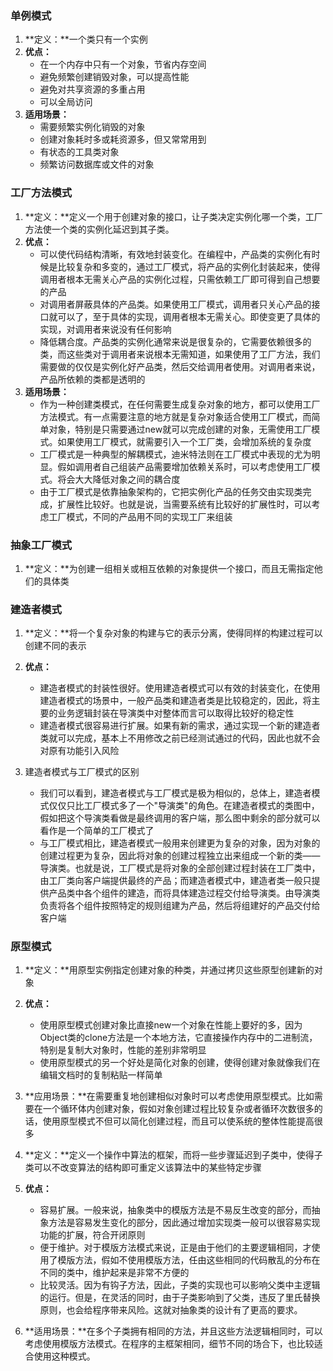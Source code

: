 ### 单例模式
1. **定义：**一个类只有一个实例
2. **优点：**  
	- 在一个内存中只有一个对象，节省内存空间
	- 避免频繁创建销毁对象，可以提高性能
	- 避免对共享资源的多重占用
	- 可以全局访问
3. **适用场景：**
	- 需要频繁实例化销毁的对象
	- 创建对象耗时多或耗资源多，但又常常用到
	- 有状态的工具类对象
	- 频繁访问数据库或文件的对象

### 工厂方法模式
1. **定义：**定义一个用于创建对象的接口，让子类决定实例化哪一个类，工厂方法使一个类的实例化延迟到其子类。
2. **优点：**
	- 可以使代码结构清晰，有效地封装变化。在编程中，产品类的实例化有时候是比较复杂和多变的，通过工厂模式，将产品的实例化封装起来，使得调用者根本无需关心产品的实例化过程，只需依赖工厂即可得到自己想要的产品
    - 对调用者屏蔽具体的产品类。如果使用工厂模式，调用者只关心产品的接口就可以了，至于具体的实现，调用者根本无需关心。即使变更了具体的实现，对调用者来说没有任何影响
    - 降低耦合度。产品类的实例化通常来说是很复杂的，它需要依赖很多的类，而这些类对于调用者来说根本无需知道，如果使用了工厂方法，我们需要做的仅仅是实例化好产品类，然后交给调用者使用。对调用者来说，产品所依赖的类都是透明的
3. **适用场景：**
	- 作为一种创建类模式，在任何需要生成复杂对象的地方，都可以使用工厂方法模式。有一点需要注意的地方就是复杂对象适合使用工厂模式，而简单对象，特别是只需要通过new就可以完成创建的对象，无需使用工厂模式。如果使用工厂模式，就需要引入一个工厂类，会增加系统的复杂度
	- 工厂模式是一种典型的解耦模式，迪米特法则在工厂模式中表现的尤为明显。假如调用者自己组装产品需要增加依赖关系时，可以考虑使用工厂模式。将会大大降低对象之间的耦合度
	- 由于工厂模式是依靠抽象架构的，它把实例化产品的任务交由实现类完成，扩展性比较好。也就是说，当需要系统有比较好的扩展性时，可以考虑工厂模式，不同的产品用不同的实现工厂来组装

### 抽象工厂模式
1. **定义：**为创建一组相关或相互依赖的对象提供一个接口，而且无需指定他们的具体类

### 建造者模式
1. **定义：**将一个复杂对象的构建与它的表示分离，使得同样的构建过程可以创建不同的表示
2. **优点：**
	- 建造者模式的封装性很好。使用建造者模式可以有效的封装变化，在使用建造者模式的场景中，一般产品类和建造者类是比较稳定的，因此，将主要的业务逻辑封装在导演类中对整体而言可以取得比较好的稳定性
	- 建造者模式很容易进行扩展。如果有新的需求，通过实现一个新的建造者类就可以完成，基本上不用修改之前已经测试通过的代码，因此也就不会对原有功能引入风险
3. 建造者模式与工厂模式的区别

	- 我们可以看到，建造者模式与工厂模式是极为相似的，总体上，建造者模式仅仅只比工厂模式多了一个"导演类"的角色。在建造者模式的类图中，假如把这个导演类看做是最终调用的客户端，那么图中剩余的部分就可以看作是一个简单的工厂模式了
	- 与工厂模式相比，建造者模式一般用来创建更为复杂的对象，因为对象的创建过程更为复杂，因此将对象的创建过程独立出来组成一个新的类——导演类。也就是说，工厂模式是将对象的全部创建过程封装在工厂类中，由工厂类向客户端提供最终的产品；而建造者模式中，建造者类一般只提供产品类中各个组件的建造，而将具体建造过程交付给导演类。由导演类负责将各个组件按照特定的规则组建为产品，然后将组建好的产品交付给客户端

### 原型模式
1. **定义：**用原型实例指定创建对象的种类，并通过拷贝这些原型创建新的对象
2. **优点：**
	- 使用原型模式创建对象比直接new一个对象在性能上要好的多，因为Object类的clone方法是一个本地方法，它直接操作内存中的二进制流，特别是复制大对象时，性能的差别非常明显
	- 使用原型模式的另一个好处是简化对象的创建，使得创建对象就像我们在编辑文档时的复制粘贴一样简单
3. **应用场景：**在需要重复地创建相似对象时可以考虑使用原型模式。比如需要在一个循环体内创建对象，假如对象创建过程比较复杂或者循环次数很多的话，使用原型模式不但可以简化创建过程，而且可以使系统的整体性能提高很多

1. **定义：**定义一个操作中算法的框架，而将一些步骤延迟到子类中，使得子类可以不改变算法的结构即可重定义该算法中的某些特定步骤
2. **优点：**
	- 容易扩展。一般来说，抽象类中的模版方法是不易反生改变的部分，而抽象方法是容易发生变化的部分，因此通过增加实现类一般可以很容易实现功能的扩展，符合开闭原则
	- 便于维护。对于模版方法模式来说，正是由于他们的主要逻辑相同，才使用了模版方法，假如不使用模版方法，任由这些相同的代码散乱的分布在不同的类中，维护起来是非常不方便的
	- 比较灵活。因为有钩子方法，因此，子类的实现也可以影响父类中主逻辑的运行。但是，在灵活的同时，由于子类影响到了父类，违反了里氏替换原则，也会给程序带来风险。这就对抽象类的设计有了更高的要求。
3. **适用场景：**在多个子类拥有相同的方法，并且这些方法逻辑相同时，可以考虑使用模版方法模式。在程序的主框架相同，细节不同的场合下，也比较适合使用这种模式。